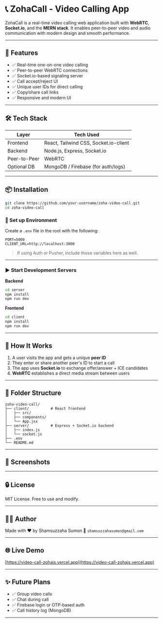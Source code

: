 # 📞 ZohaCall - Video Calling App

ZohaCall is a real-time video calling web application built with **WebRTC**, **Socket.io**, and the **MERN stack**. It enables peer-to-peer video and audio communication with modern design and smooth performance.

---

## 🚀 Features

- ✅ Real-time one-on-one video calling
- ✅ Peer-to-peer WebRTC connections
- ✅ Socket.io-based signaling server
- ✅ Call accept/reject UI
- ✅ Unique user IDs for direct calling
- ✅ Copy/share call links
- ✅ Responsive and modern UI

---

## 🛠 Tech Stack

| Layer       | Tech Used                         |
|-------------|-----------------------------------|
| Frontend    | React, Tailwind CSS, Socket.io-client |
| Backend     | Node.js, Express, Socket.io       |
| Peer-to-Peer| WebRTC                            |
| Optional DB | MongoDB / Firebase (for auth/logs)|

---

## 📦 Installation

```bash
git clone https://github.com/your-username/zoha-video-call.git
cd zoha-video-call
```

### 🔧 Set up Environment

Create a `.env` file in the root with the following:

```env
PORT=5000
CLIENT_URL=http://localhost:3000
```

> If using Auth or Pusher, include those variables here as well.

---

### ▶️ Start Development Servers

**Backend**
```bash
cd server
npm install
npm run dev
```

**Frontend**
```bash
cd client
npm install
npm run dev
```

---

## 🧪 How It Works

1. A user visits the app and gets a unique **peer ID**
2. They enter or share another peer's ID to start a call
3. The app uses **Socket.io** to exchange offer/answer + ICE candidates
4. **WebRTC** establishes a direct media stream between users

---

## 📁 Folder Structure

```
zoha-video-call/
├── client/          # React frontend
│   ├── src/
│   ├── components/
│   └── App.jsx
├── server/          # Express + Socket.io backend
│   ├── index.js
│   └── socket.js
├── .env
└── README.md
```

---

## 📸 Screenshots


---

## 🔒 License

MIT License. Free to use and modify.

---

## 👨‍💻 Author

Made with ❤️ by Shamsuzzaha Sumon
📧 `shamsuzzahasumon@gmail.com`

---

## 🌐 Live Demo

 [https://video-call-zohajs.vercel.app](https://video-call-zohajs.vercel.app)

---

## ✨ Future Plans

- ✅ Group video calls
- ✅ Chat during call
- ✅ Firebase login or OTP-based auth
- ✅ Call history log (MongoDB)

---